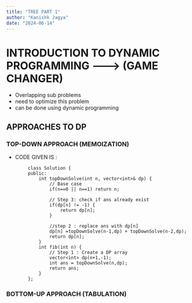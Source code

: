 ```yaml
---
title: "TREE PART 1"
author: "Kanishk Jagya"
date: "2024-06-14"
---
```


# INTRODUCTION TO DYNAMIC PROGRAMMING ---> (GAME CHANGER)

- Overlapping sub problems
- need to optimize this problem
- can be done using dynamic programming

## APPROACHES TO DP

### TOP-DOWN APPROACH (MEMOIZATION)

- CODE GIVEN IS :
```
        class Solution {
        public:
            int topDownSolve(int n, vector<int>& dp) {
                // Base case
                if(n==0 || n==1) return n;

                // Step 3: check if ans already exist
                if(dp[n] != -1) {
                    return dp[n];
                }

                //step 2 : replace ans with dp[n]
                dp[n] =topDownSolve(n-1,dp) + topDownSolve(n-2,dp);
                return dp[n];
            }
            int fib(int n) {
                // Step 1 : Create a DP array
                vector<int> dp(n+1,-1);
                int ans = topDownSolve(n,dp);
                return ans;
            }
        };
```



### BOTTOM-UP APPROACH (TABULATION)